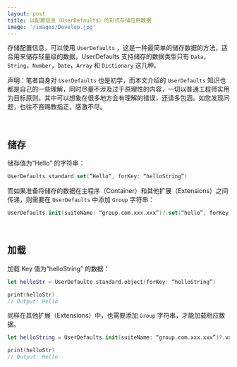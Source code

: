```yaml
---
layout: post
title: 以配置信息（UserDefaults）的形式存储应用数据
image: '/images/Develop.jpg'
---
```


存储配置信息，可以使用 `UserDefaults` ，这是一种最简单的储存数据的方法，适合用来储存轻量级的数据，UserDefaults 支持储存的数据类型只有 `Data`，`String`，`Number`，`Date`，`Array` 和 `Dictionary` 这几种。

声明：笔者自身对 `UserDefaults` 也是初学，而本文介绍的 `UserDefaults` 知识也都是自己的一些理解，同时尽量不涉及过于原理性的内容，一切以普通工程师实用为目标原则。其中可以想象在很多地方会有理解的错误，还请多包涵。如您发现问题，也往不吝赐教指正，感激不尽。

<br/>

## 储存
储存值为“Hello” 的字符串：
```swift
UserDefaults.standard.set(”Hello“, forKey: “helloString”)
```

而如果准备将储存的数据在主程序（Container）和其他扩展（Extensions）之间传递，则需要在 `UserDefaults` 中添加 `Group` 字符串：
```swift
UserDefaults.init(suiteName: “group.com.xxx.xxx”)?.set(“hello”, forKey: “helloString”)
```

<br/>

## 加载
加载 Key 值为“helloString” 的数据：
```swift
let helloStr = UserDefaulte.standard.object(forKey: “helloString”)

print(helloStr)
// Output: Hello
```

同样在其他扩展（Extensions）中，也需要添加 `Group` 字符串，才能加载相应数据。
```swift
let helloString = UserDefaults.init(suiteName: “group.com.xxx.xxx”)?.value(forKey: “helloString”)

print(helloStr)
// Output: Hello
```
